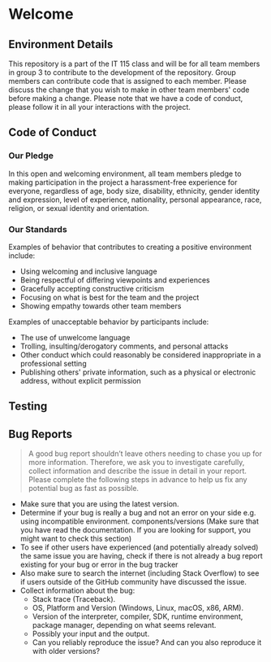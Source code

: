 # Welcome



## Environment Details

This repository is a part of the IT 115 class and will be for all team members in group 3 to contribute to the development of the repository. Group members can contribute code that is assigned to each member. 
Please discuss the change that you wish to make in other team members' code before making a change. Please note that we have a code of conduct, please  follow it in all your interactions with the project.

## Code of Conduct
### Our Pledge
In this open and welcoming environment, all team members pledge to making participation in the project a harassment-free experience for everyone, regardless of age, body size, disability, ethnicity, gender identity and expression, level of experience, nationality, personal appearance, race, religion, or sexual identity and orientation.
### Our Standards
Examples of behavior that contributes to creating a positive environment include:
* Using welcoming and inclusive language
* Being respectful of differing viewpoints and experiences
* Gracefully accepting constructive criticism
* Focusing on what is best for the team and the project
* Showing empathy towards other team members

Examples of unacceptable behavior by participants include:
* The use of unwelcome language
* Trolling, insulting/derogatory comments, and personal attacks
* Other conduct which could reasonably be considered inappropriate in a
  professional setting
* Publishing others' private information, such as a physical or electronic
  address, without explicit permission

## Testing

## Bug Reports

> A good bug report shouldn’t leave others needing to chase you up for more information. Therefore, we ask you to investigate carefully, collect information and describe the issue in detail in your report. Please complete the following steps in advance to help us fix any potential bug as fast as possible.

- Make sure that you are using the latest version.
- Determine if your bug is really a bug and not an error on your side e.g. using incompatible environment. components/versions
 (Make sure that you have read the documentation. If you are looking for support, you might want to check this section)
- To see if other users have experienced (and potentially already solved) the same issue you are having, check if there is not already a bug report existing for your bug or error in the bug tracker
- Also make sure to search the internet (including Stack Overflow) to see if users outside of the GitHub community have discussed the issue.
- Collect information about the bug:
  - Stack trace (Traceback).
  - OS, Platform and Version (Windows, Linux, macOS, x86, ARM).
  - Version of the interpreter, compiler, SDK, runtime environment, package manager, depending on what seems relevant.
  - Possibly your input and the output.
  - Can you reliably reproduce the issue? And can you also reproduce it with older versions?
